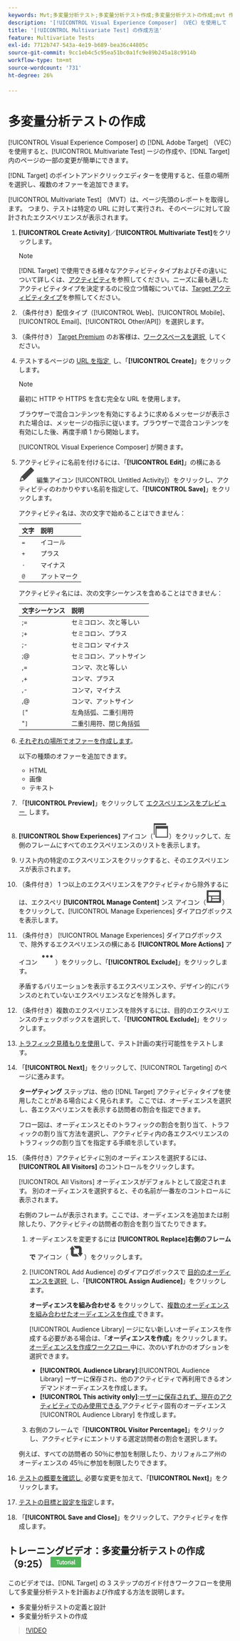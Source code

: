 ```yaml
---
keywords: Mvt;多変量分析テスト;多変量分析テスト作成;多変量分析テストの作成;mvt 作成;mvt 作成;mvt の方法;多変量分析テスト方法
description: '[!UICONTROL Visual Experience Composer] （VEC）を使用して  [!DNL Adobe Target]  （MVT）を作成 [!UICONTROL Multivariate Test] る方法を説明します。'
title: '[!UICONTROL Multivariate Test] の作成方法'
feature: Multivariate Tests
exl-id: 7712b747-543a-4e19-b689-bea36c44805c
source-git-commit: 9cc1eb4c5c95ea51bc0a1fc9e89b245a18c9914b
workflow-type: tm+mt
source-wordcount: '731'
ht-degree: 26%

---
```


# 多変量分析テストの作成

[!UICONTROL Visual Experience Composer] の [!DNL Adobe Target] （VEC）を使用すると、[!UICONTROL Multivariate Test] ージの作成や、[!DNL Target] 内のページの一部の変更が簡単にできます。

[!DNL Target] のポイントアンドクリックエディターを使用すると、任意の場所を選択し、複数のオファーを追加できます。

[!UICONTROL Multivariate Test] （MVT）は、ページ先頭のレポートを取得します。 つまり、テストは特定の URL に対して実行され、そのページに対して設計されたエクスペリエンスが表示されます。

1. **[!UICONTROL Create Activity]**／**[!UICONTROL Multivariate Test]**&#x200B;をクリックします。

   >[!NOTE]
   >
   >[!DNL Target] で使用できる様々なアクティビティタイプおよびその違いについて詳しくは、[アクティビティ](/help/main/c-activities/activities.md#concept_D317A95A1AB54674BA7AB65C7985BA03)を参照してください。ニーズに最も適したアクティビティタイプを決定するのに役立つ情報については、[Target アクティビティタイプ](/help/main/c-activities/target-activities-guide.md)を参照してください。

1. （条件付き）配信タイプ（[!UICONTROL Web]、[!UICONTROL Mobile]、[!UICONTROL Email]、[!UICONTROL Other/API]）を選択します。

1. （条件付き） [Target Premium](/help/main/c-intro/intro.md#premium) のお客様は、[&#x200B; ワークスペースを選択 &#x200B;](/help/main/administrating-target/c-user-management/property-channel/property-channel.md) してください。

1. テストするページの [URL を指定 &#x200B;](/help/main/c-activities/c-multivariate-testing/t-create-multivariate-test/url.md#concept_C12E4A85FF3B4E518E3110F6CF1AF9C0) し、「**[!UICONTROL Create]**」をクリックします。

   >[!NOTE]
   >
   >最初に HTTP や HTTPS を含む完全な URL を使用します。

   ブラウザーで混合コンテンツを有効にするように求めるメッセージが表示された場合は、メッセージの指示に従います。ブラウザーで混合コンテンツを有効にした後、再度手順 1 から開始します。

   [!UICONTROL Visual Experience Composer] が開きます。

1. アクティビティに名前を付けるには、「**[!UICONTROL Edit]**」の横にある ![&#x200B; のアイコン &#x200B;](/help/main/assets/icons/Edit.svg) 編集アイコン [!UICONTROL Untitled Activity]）をクリックし、アクティビティのわかりやすい名前を指定して、「**[!UICONTROL Save]**」をクリックします。

   アクティビティ名は、次の文字で始めることはできません：

   | 文字 | 説明 |
   |--- |--- |
   | `=` | イコール |
   | `+` | プラス |
   | `-` | マイナス |
   | `@` | アットマーク |

   アクティビティ名には、次の文字シーケンスを含めることはできません：

   | 文字シーケンス | 説明 |
   |--- |--- |
   | ;= | セミコロン、次と等しい |
   | ;+ | セミコロン、プラス |
   | ;- | セミコロン マイナス |
   | ;@ | セミコロン、アットサイン |
   | ,= | コンマ、次と等しい |
   | ,+ | コンマ、プラス |
   | ,- | コンマ，マイナス |
   | ,@ | コンマ、アットサイン |
   | `[`&quot; | 左角括弧、二重引用符 |
   | &quot;`]` | 二重引用符、閉じ角括弧 |

1. [それぞれの場所でオファーを作成します](/help/main/c-activities/c-multivariate-testing/t-create-multivariate-test/add-offers.md#concept_DCE6B45C30F7419B8EC17AFDEE8D8AA6)。

   以下の種類のオファーを追加できます。

   * HTML
   * 画像
   * テキスト

1. 「**[!UICONTROL Preview]**」をクリックして [&#x200B; エクスペリエンスをプレビュー &#x200B;](/help/main/c-activities/c-multivariate-testing/t-create-multivariate-test/preview-experiences.md) します。

1. **[!UICONTROL Show Experiences]** アイコン（![&#x200B; エクスペリエンスを表示アイコン &#x200B;](/help/main/assets/icons/WebPages.svg)）をクリックして、左側のフレームにすべてのエクスペリエンスのリストを表示します。

1. リスト内の特定のエクスペリエンスをクリックすると、そのエクスペリエンスが表示されます。

1. （条件付き） 1 つ以上のエクスペリエンスをアクティビティから除外するには、エクスペリ **[!UICONTROL Manage Content]** ンス アイコン（![&#x200B; エクスペリエンスを管理アイコン &#x200B;](/help/main/assets/icons/Experience.svg)）をクリックして、[!UICONTROL Manage Experiences] ダイアログボックスを表示します。

1. （条件付き） [!UICONTROL Manage Experiences] ダイアログボックスで、除外するエクスペリエンスの横にある **[!UICONTROL More Actions]** アイコン ![&#x200B; その他のアクションアイコン &#x200B;](/help/main/assets/icons/MoreSmallList.svg)）をクリックし、「**[!UICONTROL Exclude]**」をクリックします。

   矛盾するバリエーションを表示するエクスペリエンスや、デザイン的にバランスのとれていないエクスペリエンスなどを除外します。

1. （条件付き）複数のエクスペリエンスを除外するには、目的のエクスペリエンスのチェックボックスを選択して、「**[!UICONTROL Exclude]**」をクリックします。

1. [トラフィック見積もりを使用](/help/main/c-activities/c-multivariate-testing/t-create-multivariate-test/traffic-estimator.md#task_71AA6922AFD447EA8C5E610A78ABA714)して、テスト計画の実行可能性をテストします。

1. 「**[!UICONTROL Next]**」をクリックして、[!UICONTROL Targeting] のページに進みます。

   **ターゲティング** ステップは、他の [!DNL Target] アクティビティタイプを使用したことがある場合によく見られます。 ここでは、オーディエンスを選択し、各エクスペリエンスを表示する訪問者の割合を指定できます。

   フロー図は、オーディエンスとそのトラフィックの割合を割り当て、トラフィックの割り当て方法を選択し、アクティビティ内の各エクスペリエンスのトラフィックの割り当てを指定する手順を示しています。

1. （条件付き）アクティビティに別のオーディエンスを選択するには、**[!UICONTROL All Visitors]** のコントロールをクリックします。

   [!UICONTROL All Visitors] オーディエンスがデフォルトとして設定されます。 別のオーディエンスを選択すると、その名前が一番左のコントロールに表示されます。

   右側のフレームが表示されます。ここでは、オーディエンスを追加または削除したり、アクティビティの訪問者の割合を割り当てたりできます。

   1. オーディエンスを変更するには **[!UICONTROL Replace]右側のフレームで** アイコン（![&#x200B; 置換アイコン &#x200B;](/help/main/assets/icons/Retweet.svg)）をクリックします。
   1. [!UICONTROL Add Audience] のダイアログボックスで [&#x200B; 目的のオーディエンスを選択 &#x200B;](/help/main/c-activities/t-test-ab/t-test-create-ab/ab-audience.md) し、「**[!UICONTROL Assign Audience]**」をクリックします。

      **オーディエンスを組み合わせる** をクリックして、[&#x200B; 複数のオーディエンスを組み合わせたオーディエンスを作成 &#x200B;](/help/main/c-target/combining-multiple-audiences.md) できます。

      [!UICONTROL Audience Library] ージにない新しいオーディエンスを作成する必要がある場合は、「**オーディエンスを作成**」をクリックします。 [&#x200B; オーディエンスを作成ワークフロー &#x200B;](/help/main/c-target/c-audiences/audiences.md) 中に、次のいずれかのオプションを選択できます。

      * **[!UICONTROL Audience Library]**:[!UICONTROL Audience Library] ーザーに保存され、他のアクティビティで再利用できるオンデマンドオーディエンスを作成します。
      * **[!UICONTROL This activity only]**:[&#x200B; ーザーに保存されず、現在のアクティビティでのみ使用できる &#x200B;](/help/main/c-target/creating-activity-only-audience.md) アクティビティ固有のオーディエンス [!UICONTROL Audience Library] を作成します。

   1. 右側のフレームで「**[!UICONTROL Visitor Percentage]**」をクリックし、アクティビティにエントリする選定訪問者の割合を選択します。

   例えば、すべての訪問者の 50％に参加を制限したり、カリフォルニア州のオーディエンスの 45％に参加を制限したりできます。

1. [&#x200B; テストの概要を確認し &#x200B;](/help/main/c-activities/c-multivariate-testing/t-create-multivariate-test/test-summary.md#reference_971AB225963A4DC18EEB5B0E20F0A4A7) 必要な変更を加えて、「**[!UICONTROL Next]**」をクリックします。

1. [テストの目標と設定を指定](/help/main/c-activities/c-multivariate-testing/t-create-multivariate-test/goals-and-settings.md#reference_B25389FD6F3A4989801E740364B089CC)します。

1. 「**[!UICONTROL Save and Close]**」をクリックして、アクティビティを作成します。

## トレーニングビデオ：多変量分析テストの作成（9:25） ![&#x200B; チュートリアルバッジ &#x200B;](/help/main/assets/tutorial.png)

このビデオでは、[!DNL Target] の 3 ステップのガイド付きワークフローを使用して多変量分析テストを計画および作成する方法を説明します。

* 多変量分析テストの定義と設計
* 多変量分析テストの作成

>[!VIDEO](https://video.tv.adobe.com/v/29957?captions=jpn)
